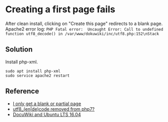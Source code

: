 # Creating a first page fails
After clean install, clicking on "Create this page" redirects to a blank page.<br>
Apache2 error log: `PHP Fatal error:  Uncaught Error: Call to undefined function utf8_decode() in /var/www/dokuwiki/inc/utf8.php:152\nStack`

## Solution
Install php-xml.
```shell
sudo apt install php-xml
sudo service apache2 restart
```

## Reference
- [I only get a blank or partial page](https://www.dokuwiki.org/faq:blankpage)
- [utf8_(en|de)code removed from php7?](http://stackoverflow.com/questions/35701730/utf8-endecode-removed-from-php7)
- [DocuWiki and Ubuntu LTS 16.04](https://forum.dokuwiki.org/thread/13630)